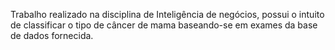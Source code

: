Trabalho realizado na disciplina de Inteligência de negócios, possui o intuito de classificar o tipo de câncer de mama baseando-se em exames da base de dados fornecida.
